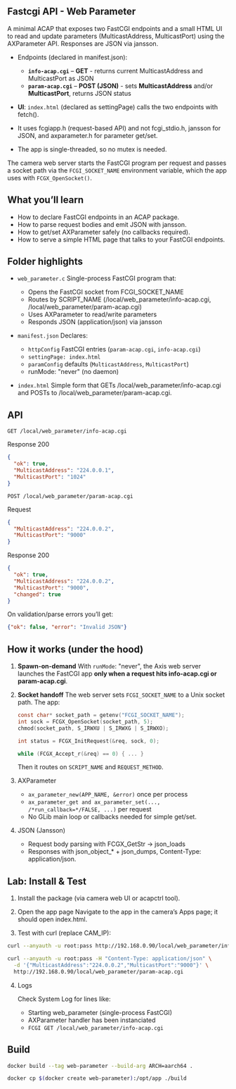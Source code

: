 ## Fastcgi API - Web Parameter 

A minimal ACAP that exposes two FastCGI endpoints and a small HTML UI to read and update parameters (MulticastAddress, MulticastPort) using the AXParameter API. Responses are JSON via jansson.

- Endpoints (declared in manifest.json):

    - **`info-acap.cgi`** – **GET** - returns current MulticastAddress and MulticastPort as JSON
    - **`param-acap.cgi`** – **POST (JSON)** - sets **MulticastAddress** and/or **MulticastPort**, returns JSON status

- **UI**: `index.html` (declared as settingPage) calls the two endpoints with fetch().
- It uses fcgiapp.h (request-based API) and not fcgi_stdio.h, jansson for JSON, and axparameter.h for parameter get/set.

- The app is single-threaded, so no mutex is needed.

The camera web server starts the FastCGI program per request and passes a socket path via the `FCGI_SOCKET_NAME` environment variable, which the app uses with `FCGX_OpenSocket()`.

## What you’ll learn

- How to declare FastCGI endpoints in an ACAP package.
- How to parse request bodies and emit JSON with jansson.
- How to get/set AXParameter safely (no callbacks required).
- How to serve a simple HTML page that talks to your FastCGI endpoints.

## Folder highlights

- `web_parameter.c`
    Single-process FastCGI program that:

    - Opens the FastCGI socket from FCGI_SOCKET_NAME
    - Routes by SCRIPT_NAME (/local/web_parameter/info-acap.cgi, /local/web_parameter/param-acap.cgi)
    - Uses AXParameter to read/write parameters
    - Responds JSON (application/json) via jansson

- `manifest.json`
    Declares:

    - `httpConfig` FastCGI entries (`param-acap.cgi`, `info-acap.cgi`)
    - `settingPage: index.html`
    - `paramConfig` defaults (`MulticastAddress`, `MulticastPort`)
    - runMode: "never" (no daemon)

- `index.html`
    Simple form that GETs /local/web_parameter/info-acap.cgi and POSTs to /local/web_parameter/param-acap.cgi.

## API

`GET /local/web_parameter/info-acap.cgi`

Response 200
```json
{
  "ok": true,
  "MulticastAddress": "224.0.0.1",
  "MulticastPort": "1024"
}

```
`POST /local/web_parameter/param-acap.cgi`

Request
```json
{
  "MulticastAddress": "224.0.0.2",
  "MulticastPort": "9000"
}

```

Response 200
```json
{
  "ok": true,
  "MulticastAddress": "224.0.0.2",
  "MulticastPort": "9000",
  "changed": true
}

```

On validation/parse errors you’ll get:

```json
{"ok": false, "error": "Invalid JSON"}
```

## How it works (under the hood)

1. **Spawn-on-demand**
    With `runMode`: "never", the Axis web server launches the FastCGI app **only when a request hits info-acap.cgi or param-acap.cgi**.

2. **Socket handoff**
    The web server sets `FCGI_SOCKET_NAME` to a Unix socket path. The app:

    ```c
    const char* socket_path = getenv("FCGI_SOCKET_NAME");
    int sock = FCGX_OpenSocket(socket_path, 5);
    chmod(socket_path, S_IRWXU | S_IRWXG | S_IRWXO);

    int status = FCGX_InitRequest(&req, sock, 0);

    while (FCGX_Accept_r(&req) == 0) { ... }

    ```

    Then it routes on `SCRIPT_NAME` and `REQUEST_METHOD`.

3. AXParameter

    - `ax_parameter_new(APP_NAME, &error)` once per process
    - `ax_parameter_get and ax_parameter_set(..., /*run_callback=*/FALSE, ...)` per request
    - No GLib main loop or callbacks needed for simple get/set.

4. JSON (Jansson)

    - Request body parsing with FCGX_GetStr → json_loads
    - Responses with json_object_* + json_dumps, Content-Type: application/json.

## Lab: Install & Test

1. Install the package (via camera web UI or acapctrl tool).

2. Open the app page
    Navigate to the app in the camera’s Apps page; it should open index.html.

3. Test with curl (replace CAM_IP):

```bash
curl --anyauth -u root:pass http://192.168.0.90/local/web_parameter/info-acap.cgi
```
```bash
curl --anyauth -u root:pass -H "Content-Type: application/json" \
  -d '{"MulticastAddress":"224.0.0.2","MulticastPort":"9000"}' \
  http://192.168.0.90/local/web_parameter/param-acap.cgi

```

4. Logs

    Check System Log for lines like:

    - Starting web_parameter (single-process FastCGI)
    - AXParameter handler has been instanciated
    - `FCGI GET /local/web_parameter/info-acap.cgi`


## Build

```bash
docker build --tag web-parameter --build-arg ARCH=aarch64 .

```
```bash
docker cp $(docker create web-parameter):/opt/app ./build

```